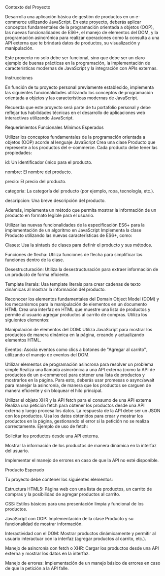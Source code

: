 Contexto del Proyecto

Desarrolla una aplicación básica de gestión de productos en un e-commerce utilizando JavaScript. En este proyecto, deberás aplicar conceptos fundamentales de la programación orientada a objetos (OOP), las nuevas funcionalidades de ES6+, el manejo de elementos del DOM, y la programación asincrónica para realizar operaciones como la consulta a una API externa que te brindará datos de productos, su visualización y manipulación.

Este proyecto no solo debe ser funcional, sino que debe ser un claro ejemplo de buenas prácticas en la programación, la implementación de características modernas de JavaScript y la integración con APIs externas.

Instrucciones

En función de tu proyecto personal previamente establecido, implementa las siguientes funcionalidades utilizando los conceptos de programación orientada a objetos y las características modernas de JavaScript.

Recuerda que este proyecto será parte de tu portafolio personal y debe reflejar tus habilidades técnicas en el desarrollo de aplicaciones web interactivas utilizando JavaScript.

Requerimientos Funcionales Mínimos Esperados

Utilizar los conceptos fundamentales de la programación orientada a objetos (OOP) acorde al lenguaje JavaScript
Crea una clase Producto que represente a los productos del e-commerce. Cada producto debe tener las propiedades:

id: Un identificador único para el producto.

nombre: El nombre del producto.

precio: El precio del producto.

categoria: La categoría del producto (por ejemplo, ropa, tecnología, etc.).

descripcion: Una breve descripción del producto.

Además, implementa un método que permita mostrar la información de un producto en formato legible para el usuario.

Utilizar las nuevas funcionalidades de la especificación ES6+ para la implementación de un algoritmo en JavaScript
Implementa la clase Producto utilizando las nuevas características de ES6+, como:

Clases: Usa la sintaxis de clases para definir el producto y sus métodos.

Funciones de flecha: Utiliza funciones de flecha para simplificar las funciones dentro de la clase.

Desestructuración: Utiliza la desestructuración para extraer información de un producto de forma eficiente.

Template literals: Usa template literals para crear cadenas de texto dinámicas al mostrar la información del producto.

Reconocer los elementos fundamentales del Domain Object Model (DOM) y los mecanismos para la manipulación de elementos en un documento HTML
Crea una interfaz en HTML que muestre una lista de productos y permite al usuario agregar productos al carrito de compras.
Utiliza los siguientes elementos:

Manipulación de elementos del DOM: Utiliza JavaScript para mostrar los productos de manera dinámica en la página, creando y actualizando elementos HTML.

Eventos: Asocia eventos como clics a botones de "Agregar al carrito", utilizando el manejo de eventos del DOM.

Utilizar elementos de programación asincrona para resolver un problema simple
Realiza una llamada asincrónica a una API externa (como la API de productos de un e-commerce) para obtener una lista de productos y mostrarlos en la página.
Para esto, deberás usar promesas o async/await para manejar la asincronía, de manera que los productos se carguen de manera eficiente y sin bloquear el hilo principal.

Utilizar el objeto XHR y la API fetch para el consumo de una API externa
Realiza una petición fetch para obtener los productos desde una API externa y luego procesa los datos.
La respuesta de la API debe ser un JSON con los productos. Usa los datos obtenidos para crear y mostrar los productos en la página, gestionando el error si la petición no se realiza correctamente.
Ejemplo de uso de fetch:

Solicitar los productos desde una API externa.

Mostrar la información de los productos de manera dinámica en la interfaz del usuario.

Implementar el manejo de errores en caso de que la API no esté disponible.

Producto Esperado

Tu proyecto debe contener los siguientes elementos:

Estructura HTML5: Página web con una lista de productos, un carrito de compras y la posibilidad de agregar productos al carrito.

CSS: Estilos básicos para una presentación limpia y funcional de los productos.

JavaScript con OOP: Implementación de la clase Producto y su funcionalidad de mostrar información.

Interactividad con el DOM: Mostrar productos dinámicamente y permitir al usuario interactuar con la interfaz (agregar productos al carrito, etc.).

Manejo de asincronía con fetch o XHR: Cargar los productos desde una API externa y mostrar los datos en la interfaz.

Manejo de errores: Implementación de un manejo básico de errores en caso de que la petición a la API falle.
